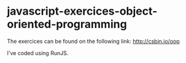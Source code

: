 # javascript-exercices-object-oriented-programming

The exercices can be found on the following link: http://csbin.io/oop

I've coded using RunJS.

